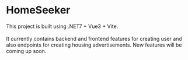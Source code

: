 # HomeSeeker

This project is built using .NET7 + Vue3 + Vite.<br><br>
It currently contains backend and frontend features for creating user and also endpoints for creating housing advertisements. New features will be coming up soon.